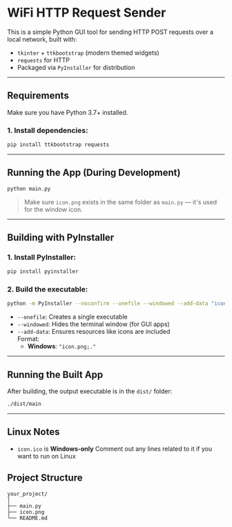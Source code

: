 #  WiFi HTTP Request Sender

This is a simple Python GUI tool for sending HTTP POST requests over a local network, built with:

- `tkinter` + `ttkbootstrap` (modern themed widgets)
- `requests` for HTTP
- Packaged via `PyInstaller` for distribution

---

##  Requirements

Make sure you have Python 3.7+ installed.

### 1. Install dependencies:

```bash
pip install ttkbootstrap requests
```

---

##  Running the App (During Development)

```bash
python main.py
```

>  Make sure `icon.png` exists in the same folder as `main.py` — it's used for the window icon.

---

## Building with PyInstaller

### 1. Install PyInstaller:

```bash
pip install pyinstaller
```

### 2. Build the executable:

```bash
python -m PyInstaller --noconfirm --onefile --windowed --add-data "icon.png;." main.py
```

- `--onefile`: Creates a single executable
- `--windowed`: Hides the terminal window (for GUI apps)
- `--add-data`: Ensures resources like icons are included  
  Format:
  - **Windows**: `"icon.png;."`

---

## Running the Built App

After building, the output executable is in the `dist/` folder:

```bash
./dist/main
```


---

## Linux Notes

- `icon.ico` is **Windows-only**  Comment out any lines related to it if you want to run on Linux

## Project Structure

```
your_project/
│
├── main.py
├── icon.png
└── README.md
```
